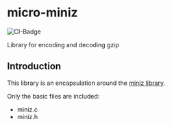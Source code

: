 # micro-miniz

![CI-Badge](https://github.com/rzeldent/micro-miniz/actions/workflows/main.yml/badge.svg?event=push)

Library for encoding and decoding gzip

## Introduction

This library is an encapsulation around the [miniz library](https://code.google.com/archive/p/miniz/).

Only the basic files are included:
- miniz.c
- miniz.h
